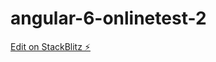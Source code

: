 # angular-6-onlinetest-2

[Edit on StackBlitz ⚡️](https://stackblitz.com/edit/angular-6-onlinetest-2)